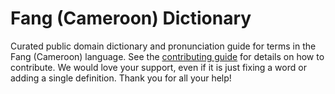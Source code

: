 
# Fang (Cameroon) Dictionary

Curated public domain dictionary and pronunciation guide for terms in the Fang (Cameroon) language. See the [contributing guide](https://github.com/drumworkteam/term/blob/make/.github/contributing.md) for details on how to contribute. We would love your support, even if it is just fixing a word or adding a single definition. Thank you for all your help!